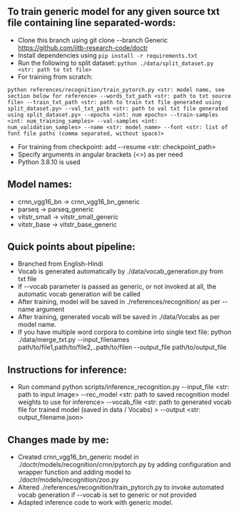 ## To train generic model for any given source txt file containing line separated-words:
- Clone this branch using git clone --branch Generic https://github.com/iitb-research-code/doctr
- Install dependencies using ```pip install -r requirements.txt```
- Run the following to split dataset: ```python ./data/split_dataset.py <str: path to txt file>```
- For training from scratch: 
```
python references/recognition/train_pytorch.py <str: model name, see section below for reference> --words_txt_path <str: path to txt source file> --train_txt_path <str: path to train txt file generated using split_dataset.py> --val_txt_path <str: path to val txt file generated using split_dataset.py> --epochs <int: num epochs> --train-samples <int: num_training_samples> --val-samples <int: num_validation_samples> --name <str: model_name> --font <str: list of font file paths (comma separated, without space)>
```
- For training from checkpoint: add --resume <str: checkpoint_path>
- Specify arguments in angular brackets (<>) as per need
- Python 3.8.10 is used

## Model names:
- crnn_vgg16_bn -> crnn_vgg16_bn_generic
- parseq -> parseq_generic
- vitstr_small -> vitstr_small_generic
- vitstr_base -> vitstr_base_generic
## Quick points about pipeline:
- Branched from English-Hindi
- Vocab is generated automatically by ./data/vocab_generation.py from txt file
- If --vocab parameter is passed as generic, or not invoked at all, the automatic vocab generation will be called
- After training, model will be saved in ./references/recognition/ as per --name argument
- After training, generated vocab will be saved in ./data/Vocabs as per model name.
- If you have multiple word corpora to combine into single text file: python ./data/merge_txt.py --input_filenames path/to/file1,path/to/file2,..path/to/filen --output_file path/to/output_file

## Instructions for inference:
- Run command python scripts/inference_recognition.py --input_file <str: path to input image> --rec_model <str: path to saved recognition model weights to use for inference> --vocab_file <str: path to generated vocab file for trained model (saved in data / Vocabs) > --output <str: output_filename.json>
## Changes made by me:
- Created crnn_vgg16_bn_generic model in ./doctr/models/recognition/crnn/pytorch.py by adding configuration and wrapper function and adding model to ./doctr/models/recognition/zoo.py
- Altered ./references/recognition/train_pytorch.py to invoke automated vocab generation if --vocab is set to generic or not provided
- Adapted inference code to work with generic model.